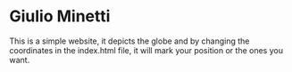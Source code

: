 <!DOCTYPE html>
<html lang="en">
<head>
  <h1>Giulio Minetti</h1>
</head>
<body>

<p>This is a simple website, it depicts the globe and by changing the coordinates in the index.html file, it will mark your position or the ones you want.</p>

</body>
</html>
